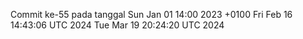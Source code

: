 Commit ke-55 pada tanggal Sun Jan 01 14:00 2023 +0100
Fri Feb 16 14:43:06 UTC 2024
Tue Mar 19 20:24:20 UTC 2024
